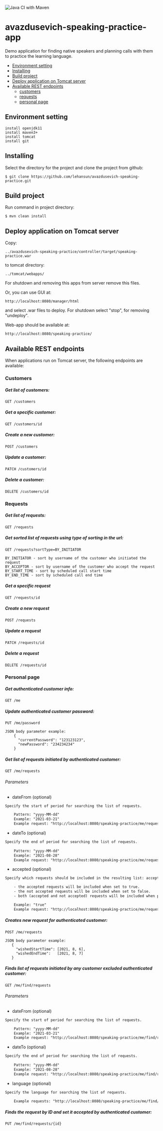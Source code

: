 ![Java CI with Maven](https://github.com/lehansun/avazdusevich-speaking-practice/actions/workflows/maven.yml/badge.svg)

# avazdusevich-speaking-practice-app

Demo application for finding native speakers and planning calls with them
to practice the learning language.
+ [Environment setting](#Environment-setting)
+ [Installing](#Installing)
+ [Build project](#Build-project)
+ [Deploy application on Tomcat server](#Deploy-application-on-Tomcat-server)
+ [Available REST endpoints](#Available-REST-endpoints)
  + [customers](#Customers)
  + [requests](#Requests)
  + [personal page](#Personal-page)
## Environment setting
```
install openjdk11
install maven3+
install tomcat
install git
```

## Installing
Select the directory for the project and clone the project from github:
```
$ git clone https://github.com/lehansun/avazdusevich-speaking-practice.git
```

## Build project
Run command in project directory:
```
$ mvn clean install
```

## Deploy application on Tomcat server
Copy:
```
../avazdusevich-speaking-practice/controller/target/speaking-practice.war
```
to tomcat directory:
```
../tomcat/webapps/
```
For shutdown and removing this apps from server remove this files.

Or, you can use GUI at:
```
http://localhost:8080/manager/html
```
and select .war files to deploy.
For shutdown select "stop", for removing "undeploy".

Web-app should be available at:
```
http://localhost:8080/speaking-practice/
```

## Available REST endpoints
When applications run on Tomcat server, the following endpoints are available:

### Customers

##### Get list of customers:
```
GET /customers
```
##### Get a specific customer:
```
GET /customers/id
```

##### Create a new customer:
```
POST /customers
```

##### Update a customer:
```
PATCH /customers/id
```

##### Delete a customer:
```
DELETE /customers/id
```
### Requests

##### Get list of requests:
```
GET /requests
```
##### Get sorted list of requests using type of sorting in the url:
```
GET /requests?sortType=BY_INITIATOR
```
    BY_INITIATOR - sort by username of the customer who initiated the request 
    BY_ACCEPTOR - sort by username of the customer who accept the request 
    BY_START_TIME - sort by scheduled call start time
    BY_END_TIME - sort by scheduled call end time

##### Get a specific request
```
GET /requests/id
```
##### Create a new request
```
POST /requests
```
##### Update a request
```
PATCH /requests/id
```
##### Delete a request
```
DELETE /requests/id
```

### Personal page

##### Get authenticated customer info:
```
GET /me 
```

##### Update authenticated customer password:
```
PUT /me/password

JSON body parameter example: 
    {    
      "currentPassword": "123123123",
      "newPassword": "234234234"
    } 
```

##### Get list of requests initiated by authenticated customer:
```
GET /me/requests 
```
###### Parameters
* dateFrom (optional)
```dtd
Specify the start of period for searching the list of requests.

    Pattern: "yyyy-MM-dd"
    Example: "2021-03-21"
    Example request: "http://localhost:8080/speaking-practice/me/requests?dateFrom=2021-08-01"
```
* dateTo (optional)
```dtd
Specify the end of period for searching the list of requests.
        
    Pattern: "yyyy-MM-dd"
    Example: "2021-08-28"
    Example request: "http://localhost:8080/speaking-practice/me/requests?dateFrom=2021-08-01&dateTo=2021-08-13"
```
* accepted (optional)
```dtd
Specify which requests should be included in the resulting list: accepted, not accepted or both.

    - the accepted requests will be included when set to true.
    - the not accepted requests will be included when set to false.
    - both (accepted and not accepted) requests will be included when parameter not specified.

    Example: "true"
    Example request: "http://localhost:8080/speaking-practice/me/requests?accepted=false"
```
##### Creates new request for authenticated customer:
```
POST /me/requests

JSON body parameter example: 
   {    
     "wishedStartTime": [2021, 8, 6],
     "wishedEndTime":   [2021, 8, 7]
   } 
```
##### Finds list of requests initiated by any customer excluded authenticated customer:
```
GET /me/find/requests
```
###### Parameters
* dateFrom (optional)
```dtd
Specify the start of period for searching the list of requests.

    Pattern: "yyyy-MM-dd"
    Example: "2021-03-21"
    Example request: "http://localhost:8080/speaking-practice/me/find/requests?dateFrom=2021-08-01"
```
* dateTo (optional)
```dtd
Specify the end of period for searching the list of requests.
        
    Pattern: "yyyy-MM-dd"
    Example: "2021-08-28"
    Example request: "http://localhost:8080/speaking-practice/me/find/requests?dateFrom=2021-08-01&dateTo=2021-08-13"
```
* language (optional)
```dtd
Specify the language for searching the list of requests.

    Example requests: "http://localhost:8080/speaking-practice/me/find/requests?dateFrom=2021-08-01&dateTo=2021-08-13&language=english"
```

##### Finds the request by ID and set it accepted by authenticated customer:
```
PUT /me/find/requests/{id}
```

